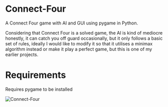 # Connect-Four
A Connect Four game with AI and GUI using pygame in Python.

Considering that Connect Four is a solved game, the AI is kind of mediocre honestly, it can catch you off guard occasionally, 
but it only follows a basic set of rules, ideally I would like to modify it so that it utilises a minimax algorithm instead or make it
play a perfect game, but this is one of my earlier projects.

# Requirements
Requires pygame to be installed

![Connect-Four](http://MitchellAW.github.io/images/connect-four.png)
